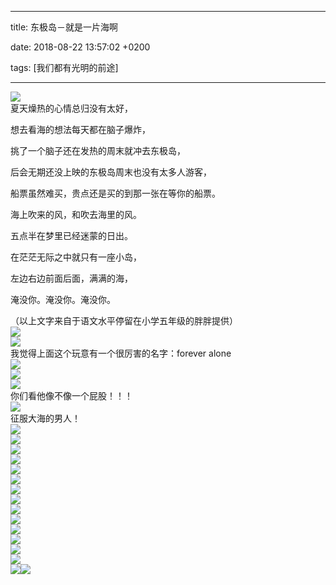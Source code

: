 
---

title: 东极岛－就是一片海啊

date: 2018-08-22 13:57:02 +0200

tags: [我们都有光明的前途]

---
![](http://mmbiz.qpic.cn/mmbiz/byoiahIn5GP8YutB3WUkbwmibVnBCFOvEMoflTTgH8R8xSg9flQtzh4gulV9gDoBYAgu0weF9A6bqHt5Kv9JNAmg/640?tp=webp&wxfrom=5#width=)<br />夏天燥热的心情总归没有太好，

想去看海的想法每天都在脑子爆炸，

挑了一个脑子还在发热的周末就冲去东极岛，

后会无期还没上映的东极岛周末也没有太多人游客，

船票虽然难买，贵点还是买的到那一张在等你的船票。

海上吹来的风，和吹去海里的风。

五点半在梦里已经迷蒙的日出。

在茫茫无际之中就只有一座小岛，

左边右边前面后面，满满的海，

淹没你。淹没你。淹没你。

（以上文字来自于语文水平停留在小学五年级的胖胖提供）<br />![](http://mmbiz.qpic.cn/mmbiz/byoiahIn5GP8YutB3WUkbwmibVnBCFOvEM9zOvSAhxDLJ5GicmMDLt4W0QkZelSO457enuglyyufOUReMgzPIicg2A/0#width=)<br />![](http://mmbiz.qpic.cn/mmbiz/byoiahIn5GP8YutB3WUkbwmibVnBCFOvEM3ny3k9F1bSwjp35Wyzb5d2mqRrLicsh7nZKfczzQ5I2asSicSg6ycrKw/0#width=)<br />我觉得上面这个玩意有一个很厉害的名字：forever alone<br />![](http://mmbiz.qpic.cn/mmbiz/byoiahIn5GP8YutB3WUkbwmibVnBCFOvEMPKp9aHibVwX8fqzJzEtycp8dr5QibSAibkrYlwsez4AWdZwIA0ovDwL8w/0#width=)<br />![](http://mmbiz.qpic.cn/mmbiz/byoiahIn5GP8YutB3WUkbwmibVnBCFOvEMoq3yUxuDrIkqPvIns4FZMTia3vW3USxyia25iaTJicw8V56UzTTBgP0Oiag/0#width=)<br />![](http://mmbiz.qpic.cn/mmbiz/byoiahIn5GP8YutB3WUkbwmibVnBCFOvEM9cQ99J1w58y4Ymm9gQljPaGD6icCI0pO4RL1YTbGiaBicrURfAgEtC5tw/0#width=)<br />你们看他像不像一个屁股！！！<br />![](http://mmbiz.qpic.cn/mmbiz/byoiahIn5GP8YutB3WUkbwmibVnBCFOvEMicHf5FBCicpxq6AVoUbg9RAo1EnfBfrO9iaJ3q1pP71qkq47oVR4d8FbQ/0#width=)<br />征服大海的男人！<br />![](http://mmbiz.qpic.cn/mmbiz/byoiahIn5GP8YutB3WUkbwmibVnBCFOvEMIIUibzE5qCvYtVwt3z99icHtB2378ZWgrJ8eUTnGlZSHVXCUcMCAzmlQ/0#width=)<br />![](http://mmbiz.qpic.cn/mmbiz/byoiahIn5GP8YutB3WUkbwmibVnBCFOvEMeZTHsrvzDT9fvE7PPBuiaqXNq3sUtkhORib4M1W48JNme0A1hFBFu24g/0#width=)<br />![](http://mmbiz.qpic.cn/mmbiz/byoiahIn5GP8YutB3WUkbwmibVnBCFOvEMhfiaTWfgWOE8FVA7XJyyraJrFrwryWMRaN6ic59v7N4LSCpHxDMSmHdw/0#width=)<br />![](http://mmbiz.qpic.cn/mmbiz/byoiahIn5GP8YutB3WUkbwmibVnBCFOvEMlPn4wCo6wn58gCIibk7seBqaIOmdmIKV1nwll2hAzfNwm5hzF62sxLg/0#width=)<br />![](http://mmbiz.qpic.cn/mmbiz/byoiahIn5GP8YutB3WUkbwmibVnBCFOvEMJD12Deb3l8sZAhoOiaewpzqOgVfqDKSHFMicMibX1ibhlRW9kKNfv2Xl1w/0#width=)<br />![](http://mmbiz.qpic.cn/mmbiz/byoiahIn5GP8YutB3WUkbwmibVnBCFOvEMfk1fiawibcYjstM1Du0NGicY8NG6lAaXud6f2Caoelmnq4lkSDz1FpUSw/0#width=)<br />![](http://mmbiz.qpic.cn/mmbiz/byoiahIn5GP8YutB3WUkbwmibVnBCFOvEMpTCGrk2mE22XX2rIX96tHNpFicd2HeyVHN4N7OffYJdy3V36fF4zYdA/0#width=)<br />![](http://mmbiz.qpic.cn/mmbiz/byoiahIn5GP8YutB3WUkbwmibVnBCFOvEMEzxUM2OYXJ4dCYYUyGwoccOMK77CZkoRPHMwFibKBTgNwTxkClucONg/0#width=)<br />![](http://mmbiz.qpic.cn/mmbiz/byoiahIn5GP8YutB3WUkbwmibVnBCFOvEMawRqza0vk0Vy4JD66WFZicefZsuEzESzvG6VUF0PNx5NaGc9ICeqM0w/0#width=)<br />![](http://mmbiz.qpic.cn/mmbiz/byoiahIn5GP8YutB3WUkbwmibVnBCFOvEMuPEib6g4tia8MeAFscpANCiaZa9kJC7UwzVSfXdLC4URuIAt0RrXxFxAQ/0#width=)<br />![](http://mmbiz.qpic.cn/mmbiz/byoiahIn5GP8YutB3WUkbwmibVnBCFOvEMa8YOyEBhODEVcFcJZLwHa2TL0UbmNf1VooJKAGnpdjcib9wECkbZHSQ/0#width=)<br />![](http://mmbiz.qpic.cn/mmbiz/byoiahIn5GP8YutB3WUkbwmibVnBCFOvEMDCyuVoriaqJecd9uMX4teqmF3N4y3oCYTkngZYD1IOyd9GYa3yMP6XQ/0#width=)<br />![](http://mmbiz.qpic.cn/mmbiz/byoiahIn5GP8YutB3WUkbwmibVnBCFOvEM1tR2ic754mO7b7HVlAHc417flt2bevKZD9erTLQ3kUQfQok33EbYzAw/0#width=)<br />![](http://mmbiz.qpic.cn/mmbiz/byoiahIn5GP8YutB3WUkbwmibVnBCFOvEMI5zqoM5J8wzzLibicLgZZHib3hp6G9uUo8D940aDB0CTtb6icHu7naeDXQ/0#width=)<br />![](http://mmbiz.qpic.cn/mmbiz/byoiahIn5GP8YutB3WUkbwmibVnBCFOvEMuPEib6g4tia8MeAFscpANCiaZa9kJC7UwzVSfXdLC4URuIAt0RrXxFxAQ/0#width=)![](http://mmbiz.qpic.cn/mmbiz/byoiahIn5GP8YutB3WUkbwmibVnBCFOvEMV76aThVZpmnVO8MqrhRR4CH2CyHDNRqgjiag5oDEsQpSuQc4qSGd5lw/0#width=)

